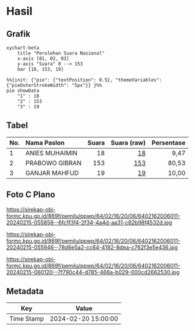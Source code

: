 # Hasil

## Grafik

```mermaid
xychart-beta
    title "Perolehan Suara Nasional"
    x-axis [01, 02, 03]
    y-axis "Suara" 0 --> 153
    bar [18, 153, 19]
```

```mermaid
%%{init: {"pie": {"textPosition": 0.5}, "themeVariables": {"pieOuterStrokeWidth": "5px"}} }%%
pie showData
    "1" : 18
    "2" : 153
    "3" : 19
```

## Tabel

| No. | Nama Paslon    | Suara | Suara (raw) | Persentase |
|:--- |:-------------- | -----:| -----------:| ----------:|
| 1   | ANIES MUHAIMIN | 18    | [18][p-1]   | 9,47       |
| 2   | PRABOWO GIBRAN | 153   | [153][p-2]  | 80,53      |
| 3   | GANJAR MAHFUD  | 19    | [19][p-3]   | 10,00      |


[p-1]: https://github.com/gigit-pemilu/pemilu-2024/blob/main/pilpres/hitung-suara/sub/64-kalimantan-timur/sub/02-kutai-kartanegara/sub/16-tenggarong-seberang/sub/2006-separi/sub/011-tps/sub/paslon-1.txt
[p-2]: https://github.com/gigit-pemilu/pemilu-2024/blob/main/pilpres/hitung-suara/sub/64-kalimantan-timur/sub/02-kutai-kartanegara/sub/16-tenggarong-seberang/sub/2006-separi/sub/011-tps/sub/paslon-2.txt
[p-3]: https://github.com/gigit-pemilu/pemilu-2024/blob/main/pilpres/hitung-suara/sub/64-kalimantan-timur/sub/02-kutai-kartanegara/sub/16-tenggarong-seberang/sub/2006-separi/sub/011-tps/sub/paslon-3.txt

## Foto C Plano

https://sirekap-obj-formc.kpu.go.id/869f/pemilu/ppwp/64/02/16/20/06/6402162006011-20240215-055858--6fc1f3f4-2f34-4a4d-aa31-c82b98f4532d.jpg

https://sirekap-obj-formc.kpu.go.id/869f/pemilu/ppwp/64/02/16/20/06/6402162006011-20240215-055946--78d6e5a2-cc64-4192-8dea-c762f3e5e436.jpg

https://sirekap-obj-formc.kpu.go.id/869f/pemilu/ppwp/64/02/16/20/06/6402162006011-20240215-060120--7f790c44-d785-466a-b029-000cd2662530.jpg


## Metadata

| Key        | Value               |
| ---------- | ------------------- |
| Time Stamp | 2024-02-20 15:00:00 |



